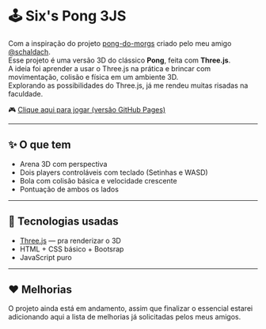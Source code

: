 # 🕹️ Six's Pong 3JS

Com a inspiração do projeto [pong-do-morgs](https://github.com/schaldach/pong-do-morgs) criado pelo meu amigo [@schaldach](https://github.com/schaldach).<br>
Esse projeto é uma versão 3D do clássico **Pong**, feita com **Three.js**.  <br>
A ideia foi aprender a usar o Three.js na prática e brincar com movimentação, colisão e física em um ambiente 3D.<br>
Explorando as possibilidades do Three.js, já me rendeu muitas risadas na faculdade.<br>

🎮 [Clique aqui para jogar (versão GitHub Pages)](https://digsix.github.io/Pong3JS/)

---

## ✨ O que tem

- Arena 3D com perspectiva
- Dois players controláveis com teclado (Setinhas e WASD)
- Bola com colisão básica e velocidade crescente
- Pontuação de ambos os lados

---

## 🎯 Tecnologias usadas

- [Three.js](https://threejs.org/) — pra renderizar o 3D
- HTML + CSS básico + Bootsrap
- JavaScript puro

---

## ❤️ Melhorias

O projeto ainda está em andamento, assim que finalizar o essencial estarei adicionando aqui a lista de melhorias já solicitadas pelos meus amigos.
